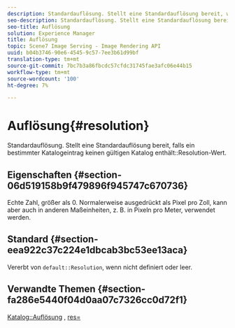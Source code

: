 ```yaml
---
description: Standardauflösung. Stellt eine Standardauflösung bereit, wenn ein bestimmter Katalogeintrag keinen gültigen Wert für die Katalogauflösung enthält.
seo-description: Standardauflösung. Stellt eine Standardauflösung bereit, wenn ein bestimmter Katalogeintrag keinen gültigen Wert für die Katalogauflösung enthält.
seo-title: Auflösung
solution: Experience Manager
title: Auflösung
topic: Scene7 Image Serving - Image Rendering API
uuid: b04b3746-90e6-4545-9c57-7ee3b61d99bf
translation-type: tm+mt
source-git-commit: 7bc7b3a86fbcdc57cfdc31745fae3afc06e44b15
workflow-type: tm+mt
source-wordcount: '100'
ht-degree: 7%

---
```



# Auflösung{#resolution}

Standardauflösung. Stellt eine Standardauflösung bereit, falls ein bestimmter Katalogeintrag keinen gültigen Katalog enthält::Resolution-Wert.

## Eigenschaften {#section-06d519158b9f479896f945747c670736}

Echte Zahl, größer als 0. Normalerweise ausgedrückt als Pixel pro Zoll, kann aber auch in anderen Maßeinheiten, z. B. in Pixeln pro Meter, verwendet werden.

## Standard {#section-eea922c37c224e1dbcab3bc53ee13aca}

Vererbt von `default::Resolution`, wenn nicht definiert oder leer.

## Verwandte Themen {#section-fa286e5440f04d0aa07c7326cc0d72f1}

[Katalog::Auflösung](../../../../../ir-api/material-cat/image-rendering-api-ref/c-ir-material-catalog/c-ir-material-data-reference/r-ir-resolution-dataref.md#reference-6a2d64c2d72b438fade58a3391569da7) ,  [res=](../../../../../ir-api/http-protocol/image-rendering-api-ref/c-ir-http-protocol-ref/c-ir-http-protocol-command-reference/r-ir-res.md#reference-0ad9de8887144c83a6db97b4994f7c04)
